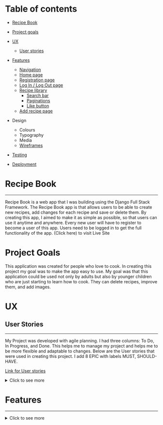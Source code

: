 # Table of contents

  * [Recipe Book](#recipe-book)
  * [Project goals](#project-goals)
  * [UX](#ux)
     * [User stories](#user-stories)
  
  * [Features ](#features)
      * [Navigation](#navigation-bar)
      * [Home page](#home-page)
      * [Registration page](#registration-page)
      * [Log In / Log Out page](#registration-page)
      * [Recipe library](#recipe-library)
         * [Search bar](#search-bar) 
         * [Paginations](#pagination)
         * [Like button](#like-button)
      * [Add recipe page](#add-recipe-page)
  * Design
     * Colours
     * Typography
     * Media
     * [Wireframes](#wireframes)
  * [Testing](#testing)  
  * [Deployment](#deployment) 
# Recipe Book 
*** 
Recipe Book is a web app that I was building using the Django Full Stack Framework. The Recipe Book app is that allows users to be able to create new recipes, add changes for each recipe and save or delete them. By creating this app, I aimed to make it as simple as possible, so that users can use it anytime and anywhere. Every new user will have to register to become a user of this app. Users need to be logged in to get the full functionality of the app. 
(Click here) to visit Live Site

# Project Goals

This application was created for people who love to cook. In creating this project my goal was to make the app easy to use. My goal was that this application could be used not only by adults but also by younger children who are just starting to learn how to cook. They can delete recipes, improve them, and add images.

# UX
 ## User Stories 
 ***

My Project was developed with agile planning. I had three columns: To Do, In Progress, and Done. This helps me to manage my project and helps me to be more flexible and adaptable to changes.
Below are the User stories that were used in creating this project. I add 8 EPIC with labels MUST, SHOULD-HAVE.

[Link for User stories](https://github.com/Aliona83/project4--test/issues)

<details>
<summary>Click to see more</summary>

1 EPIC - Home Page and Navigation Bar

    * As a Site User I can easily navigate around the site so that I can view different pages. As a Site User, I want to see a home page with basic information about the app.
2 EPIC - Account registration 

    * As a Site User I want to be able to create an account and log in into my app with my username and password.

3 EPIC - Add CRUD functionality

    * As a Site User I want to add recipes.
    * As a Site User I want to update recipes.
    * As a Site User I want to delete recipes from my recipe page. 

4 EPIC - Create Recipe Form 

   * As a Site User I want to have a recipe form where I will be able to add all ingredients, and instructions, sort by meal type and be able to add an image of the recipe.

5 EPIC - Recipe page
    
   * As a Site User I want to have a separate page where I will be able to see all recipes that I save.

6 EPIC - Pagination 

   * As a Site User I want to see a number of pages in recipe page. 

7 EPIC - Search Bar 
   
   * As a Site User I want to be able search my recipes by ingredients and by type of meals(breakfast, lunch and dinner)
</details>

# Features  
  ***
<details>
<summary>Click to see more</summary>

 ## Navigation Bar
 ![](./readmeImages/navigationBar.png)

 The navigation menu consists of Logo, register and Log In. The App logo was created by Canvas and is a simple Chef's cap with the text Recipe App. By clicking on the Logo, user can always return to the Home page. 
 If the User is new, he will have to register, and if the User already exists, he can easily Log In to his recipe page. When User Log in, some links on the navigation bar will change, and the user will be able to see the recipe library, add a new recipe and Log Out. Once User logged In it will see welcome back text with his name. 

 ![](./readmeImages/navigationaBarToRegister.png)

 Also on the small screen the navigation menu will be changed to the burger menu which shows all the navigation links.
 ![](./readmeImages/navigationMobile.png)

 ## Home Page
![](./readmeDocumentation/screenshot/homePage.png)
 The home page has a welcome message and a short description of the application. At the bottom are three bright images of a recipe with the small guide on what users can do with this app.
 ## Registration page
  
Django allauth was installed and used to create the Sign-Up, Login, and Log Out functionality and pages
   * Sign UP

The user has to fill up the fields in the registration form: username, email, and password. If the User already exists they can click on the top page Sign In button, and will be transferred to the log-in form.
 ![](./readmeDocumentation/screenshot/registrationForm.png)
   * Log In

Log in form is similar to Sign up, only has a few fields username and a password. If the User forgotten to register as a new user,on the top of the Sign Up page there is a Sign Up link were the user can Sign Up. 
 ![](./readmeDocumentation/screenshot/logIn.png)
   * Success/unsuccess messages 

Success messages inform the user if they already have an account, enter the wrong password or username or enter the short password by creating a new account user.
 ![](./readmeDocumentation/screenshot/userAlreadyExist.png)
 ![](./readmeDocumentation/screenshot/wrongPassword.png)
 ![](./readmeDocumentation/screenshot/passwordTooShort.png)

 ## Recipe library

   #### Search Bar

User can simple search recipes by type of meals or by recipe ingredients.
     ![](./readmeDocumentation/screenshot/searchBar.png)

   #### Pagination


    ![](./readmeDocumentation/screenshot/pagination.png)

   ##### Like button
   
    ![](./readmeDocumentation/screenshot/like.png)
1
 ## Add Recipe page

## Testing 
[Link to TESTING.md](https://github.com/Aliona83/project4--test/blob/main/TESTING.md)

### Wireframes

[Link to wireframes](https://github.com/Aliona83/project4--test/tree/main/readmeDocumentation/wireframes)

Details of all testing done can be viewed in depth in the [Testing.md](https://github.com/Aliona83/project4--test/tree/main/readmeDocumentation/screenshot) document. 
 # Deployment

Heroku's Hosting Service
1. Login or create an account at Heroku.
2. On the homepage you select the 'New' button and then select 'Create New App' from the drop-down.
3. Give your app a unique name and choose your relevant region.
4. In the 'Settings' tab of your app select 'Reveal Config Vars'.
5. Add a value for 'SECRET_KEY' connecting to your django environment.
6. Add a value for 'DATABASE_URL' connecting to your postgreSQL database.
7. Add a value for 'ClOUDINARY_URL' connecting to cloudinary's cloud hosting service for media.
8. Proceed down to the 'Buildpack' section and select 'Add buildpack' before choosing Python and 'Save Changes'.
9. Back at the top of the page select the 'Deploy' tab.
10. Select GitHub as preferred deployment method, confirm connecting to Github if not automatic.
11. Connect to your relevant repository on GitHub.
12. You can now select either 'Automatic Deployment' for deployment on every push to GiHub or 'Manual Deployment' for only when you press this button.

Final Deployment
1. Create a runtime.txt python-3.8.13.
2. Ensure a procfile is created with the following web: gunicorn projectnamehere.wsgi.
3. Ensure DEBUG = False in settings.py.

To Clone
You can clone this project by executing the following:
1. Open this project on GitHub here.
2. You will be provided with three options to choose from, HTTPS, SSH or GitHub CLI, click clipboard in order to copy.
3. Once selected, the forked project will be in your repositories.
4. Open up a new terminal.
5. Adjust the current directory to be the location you wish the cloned directory to be.
6. Type 'git clone' and paste the URL copied above in step 2.
7. Hit 'Enter' and the project will be successfully cloned.

To Fork
1. Open this project on GitHub here.
2. The fork button is found at the top of the page.
3. The forked project will be in your repositories.

## Technologies Used
* Git Used for version control alongside GitHub.
* GitHub Used in conjunction with Gitpod as the code editor, to store the project and utilise git version control.
* Heroku Used to deploy and host the finished product.
* Cloudinary Used as cloud based storage, storing any submitted media in the deployed application.
* ElephantSQL Used to host the PostgreSQL database for the application.
* W3C - HTMLUsed to validate all HTML code.
* W3C - CSS Used to validate all CSS code.
* CI PEP8 Testing Used to validate all Python code.
* Google Fonts Used to provide the fonts used in application styling.
* Bootstrap Used to aid implementation of styling and responsiveness.
* Fontawesome Used to implement effective icons.
* Google Chrome Dev Tools Used during the development to debug and test responsiveness.
* Balsamiq Used to build both the database schema diagram and design wireframes.
     
## Credits    
* Stack Overflow
* bbcgoodfood
* 